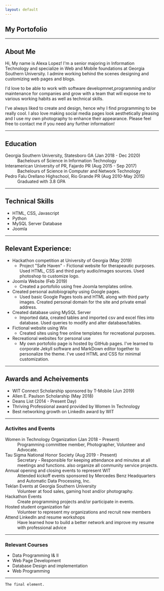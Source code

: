 ```yaml
---
layout: default
---
```


## My Portofolio
* * * *

## About Me

Hi, My name is Alexa Lopez! I'm a senior majoring in Information Technology and specialize in Web and Mobile foundations at Georgia Southern University. I admire working behind the scenes designing and customizing web pages and blogs. 

I'd love to be able to work with software developmnet,programming and/or maintenance for companies and grow with a team that will expose me to various working habits as well as technical skills. 

I've always liked to create and design, hence why I find programming to be really cool. I also love making social media pages look aesthetically pleasing and I use my own photography to enhance their appearance.  Please feel free to contact me if you need any further information!

* * *

## Education

<dl>
<dt>Georgia Southern University, Statesboro GA (Jan 2018 - Dec 2020)</dt>
<dd>Bachelours of Science in  Information Technology</dd>
<dt>Interamerican University of PR, Fajardo PR (Aug 2015 - Sep 2017)</dt>
<dd>Bachelours of Science in Computer and Network Technology</dd>
<dt>Pedro Falu Orellano Highschool, Rio Grande PR (Aug 2010-May 2015)</dt>
<dd>Graduated with 3.8 GPA</dd>
</dl>
   
* * *

## Technical Skills

*  HTML, CSS, Javascript
*  Python
*  MySQL Server Database
*  Joomla


* * *

## Relevant Experience:

- Hackathon competition at University of Georgia (May 2019)
  - Project "Safe Haven" - Fictional website for therapeautic purposes. Used HTML, CSS and third party audio/images sources. Used photoshop to customize logo.
- Joomla Website (Feb 2019)
   - Created a portofolio using free Joomla templates online.
- Created personal autobiography using Google pages.
   - Used basic Google Pages tools and HTML along with third party images. Created personal domain for the site and private email address.
- Created database using MySQL Server
   - Imported data, created tables and imported csv and excel files into database. Used queries to modify and alter database/tables.
- Fictional website using Wix
    - Created sites using free online templates for recreational purposes. 
- Recreational websites for personal use
   - My own portofolio page is hosted by GitHub pages. I've learned to corporate Jekyll software and MarkDown editor together to personalize the theme. I've used HTML and CSS for minimal customization.

* * *

## Awards and Acheivements 

*  WIT Connect Scholarship sponsored by T-Mobile (Jun 2019)
*  Allen E. Paulson Scholarship (May 2018)
*  Deans List (2014 - Present Day)
*  Thriving Professional award provided by Women In Technology
*  Best networking growth on LinkedIn award by WIT


* * *


### Activites and Events
<dl>
   <dt> Women in Technology Organization (Jan 2018 – Present)</dt>
      <dd> Programming committee member, Photographer, Volunteer and Advocate.</dd>
   <dt> Tau Sigma National Honor Society (Aug 2019 - Present)</dt>
      <dd> Secretary - Responsible for keeping attendance and minutes at all meetings
      and functions. also organize all community service projects.</dd>
   <dt> Annual opening and closing events to represent WIT</dt> 
      <dd> Attended kickoff events sponsored by Mercedes Benz Headquarters and Automatic Data Processing, Inc.</dd>
   <dt> Teklan Events at Georgia Southern University</dt>
      <dd> Volunteer at food sales, gaming host and/or photography.</dd>
   <dt> Hackathon Events</dt>
      <dd> Create programming projects and/or participate in events.</dd>
   <dt> Hosted student organization fair </dt>
      <dd> Volunteer to represent my organizations and recruit new members </dd>
   <dt> Attend LinkedIn and resume workshops </dt>
      <dd> Have learned how to build a better network and improve my resume with professional advice</dd>
</dl>

* * *

### Relevant Courses 
 - Data Programming I& II
 - Web Page Development
 - Database Design and implementation
 - Web Programming
 
* * *
   

```
The final element.
```
